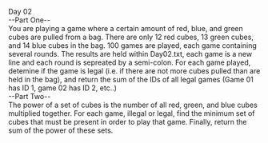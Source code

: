 Day 02  
--Part One--   
You are playing a game where a certain amount of red, blue, and green cubes are pulled from a bag. There are only 12 red cubes,
13 green cubes, and 14 blue cubes in the bag. 100 games are played, each game containing several rounds. The results are held within
Day02.txt, each game is a new line and each round is sepreated by a semi-colon.
For each game played, detemine if the game is legal (i.e. if there are not more cubes pulled than are held in the bag), and
return the sum of the IDs of all legal games (Game 01 has ID 1, game 02 has ID 2, etc..)  
--Part Two--  
The power of a set of cubes is the number of all red, green, and blue cubes multiplied together. For each game, illegal or legal, find
the minimum set of cubes that must be present in order to play that game. Finally, return the sum of the power of these sets.
